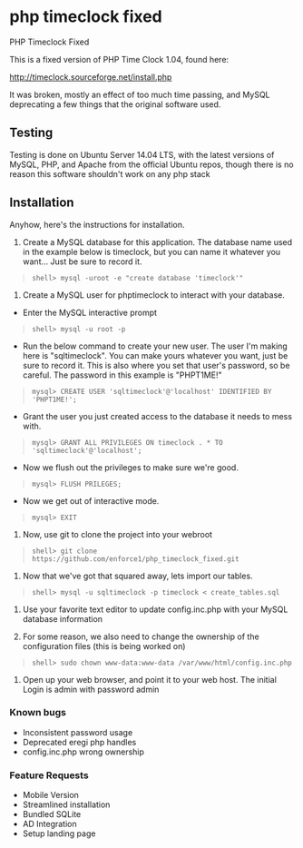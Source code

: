 php timeclock fixed
===================

PHP Timeclock Fixed

This is a fixed version of PHP Time Clock 1.04, found here: 

http://timeclock.sourceforge.net/install.php

It was broken, mostly an effect of too much time passing, and MySQL deprecating a few things that the original software used. 

Testing
-------

Testing is done on Ubuntu Server 14.04 LTS, with the latest versions of MySQL, PHP, and Apache from the official Ubuntu repos, though there is no reason this software shouldn't work on any php stack

Installation
------------

Anyhow, here's the instructions for installation.

1. Create a MySQL database for this application. The database name used in the example below is timeclock, but you can name it whatever you want... Just be sure to record it. 

> `shell> mysql -uroot -e "create database 'timeclock'"`

1. Create a MySQL user for phptimeclock to interact with your database. 

+ Enter the MySQL interactive prompt
	
> `shell> mysql -u root -p`
	
+ Run the below command to create your new user. The user I'm making here is "sqltimeclock". You can make yours whatever you want, just be sure to record it. This is also where you set that user's password, so be careful. The password in this example is "PHPT1ME!"
	
> `mysql> CREATE USER 'sqltimeclock'@'localhost' IDENTIFIED BY 'PHPT1ME!';`

+ Grant the user you just created access to the database it needs to mess with.
	
> `mysql> GRANT ALL PRIVILEGES ON timeclock . * TO 'sqltimeclock'@'localhost';`

+ Now we flush out the privileges to make sure we're good.
	
> `mysql> FLUSH PRILEGES;`

+ Now we get out of interactive mode. 
	
> `mysql> EXIT`

1. Now, use git to clone the project into your webroot

> `shell> git clone https://github.com/enforce1/php_timeclock_fixed.git`
	
1. Now that we've got that squared away, lets import our tables.
	
> `shell> mysql -u sqltimeclock -p timeclock < create_tables.sql`

1. Use your favorite text editor to update config.inc.php with your MySQL database information

1. For some reason, we also need to change the ownership of the configuration files (this is being worked on)

> `shell> sudo chown www-data:www-data /var/www/html/config.inc.php`

1. Open up your web browser, and point it to your web host. The initial Login is admin with password admin


### Known bugs

- Inconsistent password usage
- Deprecated eregi php handles
- config.inc.php wrong ownership

### Feature Requests

- Mobile Version
- Streamlined installation
- Bundled SQLite
- AD Integration
- Setup landing page


	
